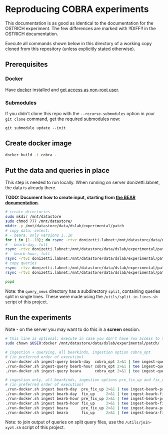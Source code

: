 # Reproducing COBRA experiments

This documentation is as good as identical to the documentation for the OSTRICH experiment.
The few differences are marked with !!DIFF!! in the OSTRICH documentation.

Execute all commands shown below in this directory of a working copy cloned from this repository
(unless explicitly stated otherwise).

## Prerequisites

### Docker

Have [docker](https://docs.docker.com/get-docker/) installed and [get access as non-root user](https://docs.docker.com/engine/install/linux-postinstall/#manage-docker-as-a-non-root-user).

### Submodules

If you didn't clone this repo with the `--recurse-submodules` option in your `git clone` command, get the required submodules now:
```
git submodule update --init
```

## Create docker image

```sh
docker build -t cobra .
```

## Put the data and queries in place

This step is needed to run locally. When running on server donizetti.labnet, the data is already there.

**TODO: Document how to create input, starting from [the BEAR documentation](https://aic.ai.wu.ac.at/qadlod/bear.html).**

```sh
# create directories
sudo mkdir /mnt/datastore
sudo chmod 777 /mnt/datastore/
mkdir -p /mnt/datastore/data/dslab/experimental/patch
# copy data; select:
# - beara, only versions 1..10
for i in {1..10}; do rsync -rtvz donizetti.labnet:/mnt/datastore/data/dslab/experimental/patch/data/$i /mnt/datastore/data/dslab/experimental/patch/data ; done
# - bearb-day, full
rsync -rtvz donizetti.labnet:/mnt/datastore/data/dslab/experimental/patch/rawdata-bearb/patches-day /mnt/datastore/data/dslab/experimental/patch/rawdata-bearb
# - bearb-hour, full
rsync -rtvz donizetti.labnet:/mnt/datastore/data/dslab/experimental/patch/rawdata-bearb/patches-hour /mnt/datastore/data/dslab/experimental/patch/rawdata-bearb
# copy queries
rsync -rtvz donizetti.labnet:/mnt/datastore/data/dslab/experimental/patch/BEAR/queries_new /mnt/datastore/data/dslab/experimental/patch/BEAR
rsync -rtvz donizetti.labnet:/mnt/datastore/data/dslab/experimental/patch/BEAR/queries_bearb /mnt/datastore/data/dslab/experimental/patch/BEAR

popd
```

Note: the `query_news` directory has a subdirectory `split`, containing queries split in single lines. These were made using the `/utils/split-in-lines.sh` script of this project.

## Run the experiments

Note - on the server you may want to do this in a **screen** session.
```sh
# this line is optional; execute in case you don't have rwx access to the folder
sudo chown $USER:docker /mnt/datastore/data/dslab/experimental/patch/

# ingestion + querying, all bearkinds, ingestion option cobra_opt
# (in preferred order of execution)
./run-docker.sh ingest-query bearb-day  cobra_opt 2>&1 | tee ingest-query-bearb-day-cobra_opt.log
./run-docker.sh ingest-query bearb-hour cobra_opt 2>&1 | tee ingest-query-bearb-hour-cobra_opt.log
./run-docker.sh ingest-query beara      cobra_opt 2>&1 | tee ingest-query-beara-cobra_opt.log

# ingestion only, all bearkinds, ingestion options pre_fix_up and fix_up in sequence
# (in preferred order of execution)
./run-docker.sh ingest bearb-day  pre_fix_up 2>&1 | tee ingest-bearb-pre_fix_up.log
./run-docker.sh ingest bearb-day  fix_up     2>&1 | tee ingest-bearb-fix_up.log
./run-docker.sh ingest bearb-hour pre_fix_up 2>&1 | tee ingest-bearb-pre_fix_up.log
./run-docker.sh ingest bearb-hour fix_up     2>&1 | tee ingest-bearb-fix_up.log
./run-docker.sh ingest beara      pre_fix_up 2>&1 | tee ingest-beara-pre_fix_up.log
./run-docker.sh ingest beara      fix_up     2>&1 | tee ingest-beara-fix_up.log
```

Note: to join output of queries on split query files, use the `/utils/join-xyzt.sh` script of this project.

